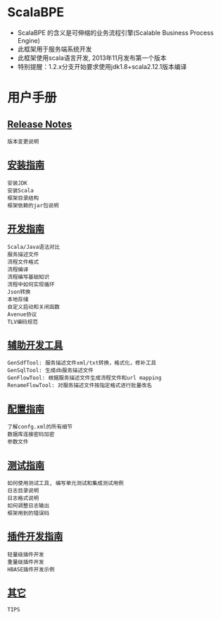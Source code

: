 # ScalaBPE

* ScalaBPE 的含义是可伸缩的业务流程引擎(Scalable Business Process Engine)
* 此框架用于服务端系统开发
* 此框架使用scala语言开发, 2013年11月发布第一个版本
* 特别提醒：1.2.x分支开始要求使用jdk1.8+scala2.12.1版本编译

# 用户手册

## [Release Notes](doc/releasenotes.md) 

	版本变更说明

## [安装指南](doc/install.md) 

	安装JDK
	安装Scala
	框架目录结构
	框架依赖的jar包说明

## [开发指南](doc/develop.md)

	Scala/Java语法对比
	服务描述文件
	流程文件格式
	流程编译
	流程编写基础知识
	流程中如何实现循环
	Json转换
    本地存储
    自定义启动和关闭函数
	Avenue协议
	TLV编码规范

## [辅助开发工具](doc/tools.md)

	GenSdfTool: 服务描述文件xml/txt转换，格式化，修补工具
	GenSqlTool: 生成db服务描述文件
	GenFlowTool: 根据服务描述文件生成流程文件和url mapping
	RenameFlowTool: 对服务描述文件按指定格式进行批量改名

## [配置指南](doc/config.md) 

	了解confg.xml的所有细节
	数据库连接密码加密
	参数文件

## [测试指南](doc/test.md) 

	如何使用测试工具, 编写单元测试和集成测试用例
	日志目录说明
	日志格式说明
	如何调整日志输出
	框架用到的错误码

## [插件开发指南](doc/plugin.md) 

	轻量级插件开发
	重量级插件开发
	HBASE插件开发示例

## [其它](doc/other.md) 

	TIPS

